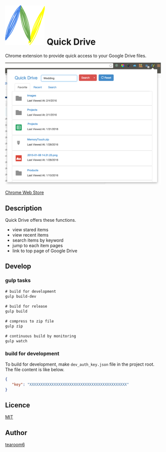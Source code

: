 # ![icon](./src/img/icon128.png) Quick Drive

Chrome extension to provide quick access to your Google Drive files.

![screenshot](./screenshot.png)

[Chrome Web Store](https://chrome.google.com/webstore/detail/quick-drive/aijfbconiilhjgfljolkoiaockgenpgn?utm_source=chrome-ntp-icon)


## Description

Quick Drive offers these functions.

- view stared items
- view recent items
- search items by keyword
- jump to each item pages
- link to top page of Google Drive

## Develop

### gulp tasks

```Shell
# build for development
gulp build-dev

# build for release
gulp build

# compress to zip file
gulp zip

# continuous build by monitoring
gulp watch
```

### build for development

To build for development, make `dev_auth_key.json` file in
the project root. The file content is like below.

```JSON
{
   "key": "XXXXXXXXXXXXXXXXXXXXXXXXXXXXXXXXXXXXXXXXXXXX"
}
```

## Licence

[MIT](https://github.com/tearoom6/QuickDrive/blob/master/LICENSE)

## Author

[tearoom6](https://github.com/tearoom6)
